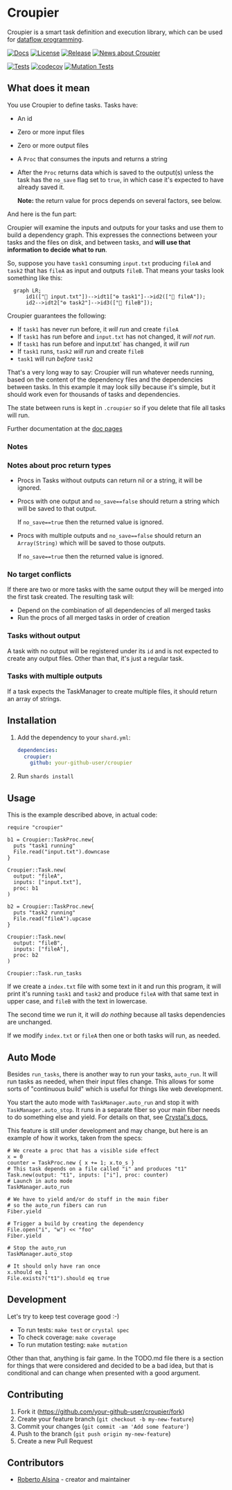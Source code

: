 # Croupier

Croupier is a smart task definition and execution library, which
can be used for [dataflow programming](https://en.wikipedia.org/wiki/Dataflow_programming).

[![Docs](https://github.com/ralsina/croupier/actions/workflows/static.yml/badge.svg)](https://ralsina.github.io/croupier/)
[![License](https://img.shields.io/badge/License-MIT-green)](https://github.com/ralsina/croupier/blob/main/LICENSE)
[![Release](https://img.shields.io/github/release/ralsina/croupier.svg)](https://GitHub.com/ralsina/croupier/releases/)
[![News about Croupier](https://img.shields.io/badge/News-About%20Croupier-blue)](https://ralsina.me/categories/croupier.html)

[![Tests](https://github.com/ralsina/croupier/actions/workflows/ci.yml/badge.svg)](https://github.com/ralsina/croupier/actions/workflows/ci.yml)
[![codecov](https://codecov.io/gh/ralsina/croupier/branch/main/graph/badge.svg?token=YW23EDL5T5)](https://codecov.io/gh/ralsina/croupier)
[![Mutation Tests](https://github.com/ralsina/croupier/actions/workflows/mutation.yml/badge.svg)](https://github.com/ralsina/croupier/actions/workflows/mutation.yml)

## What does it mean

You use Croupier to define tasks. Tasks have:

* An id
* Zero or more input files
* Zero or more output files
* A `Proc` that consumes the inputs and returns a string
* After the `Proc` returns data which is saved to the output(s)
  unless the task has the `no_save` flag set to `true`, in which
  case it's expected to have already saved it.

  **Note:** the return value for procs depends on several factors, see below.

And here is the fun part:

Croupier will examine the inputs and outputs for your tasks and
use them to build a dependency graph. This expresses the connections
between your tasks and the files on disk, and between tasks, and **will
use that information to decide what to run**.

So, suppose you have `task1` consuming `input.txt` producing
`fileA` and `task2` that has `fileA` as input and outputs `fileB`.
That means your tasks look something like this:

```mermaid
  graph LR;
      id1(["📁 input.txt"])-->idt1["⚙️ task1"]-->id2(["📁 fileA"]);
      id2-->idt2["⚙️ task2"]-->id3(["📁 fileB"]);
```

Croupier guarantees the following:

* If `task1` has never run before, it *will run* and create `fileA`
* If `task1` has run before and `input.txt` has not changed, it *will not run*.
* If `task1` has run before and ìnput.txt` has changed, it *will run*
* If `task1` runs, `task2` *will run* and create `fileB`
* `task1` will run *before* `task2`

That's a very long way to say: Croupier will run whatever needs
running, based on the content of the dependency files and the
dependencies between tasks. In this example it may look silly
because it's simple, but it should work even for thousands of
tasks and dependencies.

The state between runs is kept in `.croupier` so if you delete
that file all tasks will run.

Further documentation at the [doc pages](https://ralsina.github.io/croupier/)

### Notes

### Notes about proc return types

* Procs in Tasks without outputs can return nil or a string,
  it will be ignored.

* Procs with one output and `no_save==false` should return a
  string which will be saved to that output.

  If `no_save==true` then the returned value is ignored.

* Procs with multiple outputs and `no_save==false` should
  return an `Array(String)` which will be saved to those outputs.

  If `no_save==true` then the returned value is ignored.

### No target conflicts

If there are two or more tasks with the same output they will be
merged into the first task created. The resulting task will:

* Depend on the combination of all dependencies of all merged tasks
* Run the procs of all merged tasks in order of creation

### Tasks without output

A task with no output will be registered under its `id` and is not expected
to create any output files. Other than that, it's just a regular task.

### Tasks with multiple outputs

If a task expects the TaskManager to create multiple files, it
should return an array of strings.

## Installation

1. Add the dependency to your `shard.yml`:

   ```yaml
   dependencies:
     croupier:
       github: your-github-user/croupier
   ```

2. Run `shards install`

## Usage

This is the example described above, in actual code:

```crystal
require "croupier"

b1 = Croupier::TaskProc.new{
  puts "task1 running"
  File.read("input.txt").downcase
}

Croupier::Task.new(
  output: "fileA",
  inputs: ["input.txt"],
  proc: b1
)

b2 = Croupier::TaskProc.new{
  puts "task2 running"
  File.read("fileA").upcase
}

Croupier::Task.new(
  output: "fileB",
  inputs: ["fileA"],
  proc: b2
)

Croupier::Task.run_tasks
```

If we create a `index.txt` file with some text in it and run this
program, it will print it's running `task1` and `task2` and
produce `fileA` with that same text in upper case, and `fileB`
with the text in lowercase.

The second time we run it, it will *do nothing* because all tasks
dependencies are unchanged.

If we modify `index.txt` or `fileA` then one or both tasks
will run, as needed.

## Auto Mode

Besides `run_tasks`, there is another way to run your tasks,
`auto_run`. It will run tasks as needed, when their input
files change. This allows for some sorts of "continuous build"
which is useful for things like web development.

You start the auto mode with `TaskManager.auto_run` and stop
it with `TaskManager.auto_stop`. It runs in a separate fiber
so your main fiber needs to do something else and yield. For
details on that, see [Crystal's docs.](https://crystal-lang.org/reference/1.8/guides/concurrency.html)

This feature is still under development and may change, but here
is an example of how it works, taken from the specs:

```crystal
# We create a proc that has a visible side effect
x = 0
counter = TaskProc.new { x += 1; x.to_s }
# This task depends on a file called "i" and produces "t1"
Task.new(output: "t1", inputs: ["i"], proc: counter)
# Launch in auto mode
TaskManager.auto_run

# We have to yield and/or do stuff in the main fiber
# so the auto_run fibers can run
Fiber.yield

# Trigger a build by creating the dependency
File.open("i", "w") << "foo"
Fiber.yield

# Stop the auto_run
TaskManager.auto_stop

# It should only have ran once
x.should eq 1
File.exists?("t1").should eq true
```

## Development

Let's try to keep test coverage good :-)

* To run tests: `make test` or `crystal spec`
* To check coverage: `make coverage`
* To run mutation testing: `make mutation`

Other than that, anything is fair game. In the TODO.md file there is a
section for things that were considered and decided to be a bad idea,
but that is conditional and can change when presented with a good
argument.

## Contributing

1. Fork it (<https://github.com/your-github-user/croupier/fork>)
2. Create your feature branch (`git checkout -b my-new-feature`)
3. Commit your changes (`git commit -am 'Add some feature'`)
4. Push to the branch (`git push origin my-new-feature`)
5. Create a new Pull Request

## Contributors

* [Roberto Alsina](https://github.com/ralsina) - creator and maintainer
